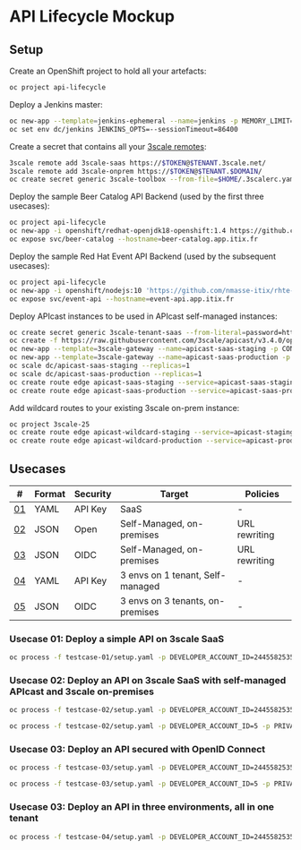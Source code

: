 # API Lifecycle Mockup

## Setup

Create an OpenShift project to hold all your artefacts:

```sh
oc project api-lifecycle
```

Deploy a Jenkins master:

```sh
oc new-app --template=jenkins-ephemeral --name=jenkins -p MEMORY_LIMIT=2Gi
oc set env dc/jenkins JENKINS_OPTS=--sessionTimeout=86400
```

Create a secret that contains all your [3scale remotes](https://github.com/3scale/3scale_toolbox/blob/master/docs/remotes.md):

```sh
3scale remote add 3scale-saas https://$TOKEN@$TENANT.3scale.net/
3scale remote add 3scale-onprem https://$TOKEN@$TENANT.$DOMAIN/
oc create secret generic 3scale-toolbox --from-file=$HOME/.3scalerc.yaml
```

Deploy the sample Beer Catalog API Backend (used by the first three usecases):

```sh
oc project api-lifecycle
oc new-app -i openshift/redhat-openjdk18-openshift:1.4 https://github.com/microcks/api-lifecycle.git --context-dir=/beer-catalog-demo/api-implementation --name=beer-catalog
oc expose svc/beer-catalog --hostname=beer-catalog.app.itix.fr
```

Deploy the sample Red Hat Event API Backend (used by the subsequent usecases):

```sh
oc project api-lifecycle
oc new-app -i openshift/nodejs:10 'https://github.com/nmasse-itix/rhte-api.git#085b015' --name=event-api
oc expose svc/event-api --hostname=event-api.app.itix.fr
```

Deploy APIcast instances to be used in APIcast self-managed instances:

```sh
oc create secret generic 3scale-tenant-saas --from-literal=password=https://$TOKEN@$TENANT-admin.3scale.net
oc create -f https://raw.githubusercontent.com/3scale/apicast/v3.4.0/openshift/apicast-template.yml
oc new-app --template=3scale-gateway --name=apicast-saas-staging -p CONFIGURATION_URL_SECRET=3scale-tenant-saas -p CONFIGURATION_CACHE=0 -p RESPONSE_CODES=true -p LOG_LEVEL=info -p CONFIGURATION_LOADER=lazy -p APICAST_NAME=apicast-saas-staging -p DEPLOYMENT_ENVIRONMENT=sandbox -p IMAGE_NAME=quay.io/3scale/apicast:v3.4.0
oc new-app --template=3scale-gateway --name=apicast-saas-production -p CONFIGURATION_URL_SECRET=3scale-tenant-saas -p CONFIGURATION_CACHE=60 -p RESPONSE_CODES=true -p LOG_LEVEL=info -p CONFIGURATION_LOADER=boot -p APICAST_NAME=apicast-saas-production -p DEPLOYMENT_ENVIRONMENT=production -p IMAGE_NAME=quay.io/3scale/apicast:v3.4.0
oc scale dc/apicast-saas-staging --replicas=1
oc scale dc/apicast-saas-production --replicas=1
oc create route edge apicast-saas-staging --service=apicast-saas-staging --hostname=wildcard.saas-staging.app.itix.fr --insecure-policy=Allow --wildcard-policy=Subdomain
oc create route edge apicast-saas-production --service=apicast-saas-production --hostname=wildcard.saas-production.app.itix.fr --insecure-policy=Allow --wildcard-policy=Subdomain
```

Add wildcard routes to your existing 3scale on-prem instance:

```sh
oc project 3scale-25
oc create route edge apicast-wildcard-staging --service=apicast-staging --hostname=wildcard.onprem-staging.app.itix.fr --insecure-policy=Allow --wildcard-policy=Subdomain
oc create route edge apicast-wildcard-production --service=apicast-production --hostname=wildcard.onprem-production.app.itix.fr --insecure-policy=Allow --wildcard-policy=Subdomain
```

## Usecases

| #                  | Format | Security | Target                           | Policies            |
|--------------------|--------|----------|----------------------------------|---------------------|
| [01](testcase-01/) | YAML   | API Key  | SaaS                             | -                   |
| [02](testcase-02/) | JSON   | Open     | Self-Managed, on-premises        | URL rewriting       |
| [03](testcase-03/) | JSON   | OIDC     | Self-Managed, on-premises        | URL rewriting       |
| [04](testcase-04/) | YAML   | API Key  | 3 envs on 1 tenant, Self-managed | -                   |
| [05](testcase-05/) | JSON   | OIDC     | 3 envs on 3 tenants, on-premises | -                   |

### Usecase 01: Deploy a simple API on 3scale SaaS

```sh
oc process -f testcase-01/setup.yaml -p DEVELOPER_ACCOUNT_ID=2445582535751 -p PRIVATE_BASE_URL=http://beer-catalog.app.itix.fr |oc create -f -
```

### Usecase 02: Deploy an API on 3scale SaaS with self-managed APIcast and 3scale on-premises

```sh
oc process -f testcase-02/setup.yaml -p DEVELOPER_ACCOUNT_ID=2445582535751 -p PRIVATE_BASE_URL=http://beer-catalog.app.itix.fr -p TARGET_INSTANCE=3scale-saas -p PUBLIC_STAGING_WILDCARD_DOMAIN=nmasse-redhat-staging.app.itix.fr -p PUBLIC_PRODUCTION_WILDCARD_DOMAIN=nmasse-redhat-production.app.itix.fr |oc create -f -
```

```sh
oc process -f testcase-02/setup.yaml -p DEVELOPER_ACCOUNT_ID=5 -p PRIVATE_BASE_URL=http://beer-catalog.app.itix.fr -p TARGET_INSTANCE=3scale-onprem -p PUBLIC_STAGING_WILDCARD_DOMAIN=onprem-staging.app.itix.fr -p PUBLIC_PRODUCTION_WILDCARD_DOMAIN=onprem-production.app.itix.fr -p DISABLE_TLS_VALIDATION=yes |oc create -f -
```

### Usecase 03: Deploy an API secured with OpenID Connect

```sh
oc process -f testcase-03/setup.yaml -p DEVELOPER_ACCOUNT_ID=2445582535751 -p PRIVATE_BASE_URL=http://beer-catalog.app.itix.fr -p TARGET_INSTANCE=3scale-saas -p PUBLIC_STAGING_WILDCARD_DOMAIN=nmasse-redhat-staging.app.itix.fr -p PUBLIC_PRODUCTION_WILDCARD_DOMAIN=nmasse-redhat-production.app.itix.fr -p OIDC_ISSUER_ENDPOINT=https://$CLIENT_ID:$CLIENT_SECRET@$SSO_HOSTNAME/auth/realms/$REALM |oc create -f -
```

```sh
oc process -f testcase-03/setup.yaml -p DEVELOPER_ACCOUNT_ID=5 -p PRIVATE_BASE_URL=http://beer-catalog.app.itix.fr -p TARGET_INSTANCE=3scale-onprem -p PUBLIC_STAGING_WILDCARD_DOMAIN=onprem-staging.app.itix.fr -p PUBLIC_PRODUCTION_WILDCARD_DOMAIN=onprem-production.app.itix.fr -p DISABLE_TLS_VALIDATION=yes  -p OIDC_ISSUER_ENDPOINT=https://$CLIENT_ID:$CLIENT_SECRET@$SSO_HOSTNAME/auth/realms/$REALM |oc create -f -
```

### Usecase 03: Deploy an API in three environments, all in one tenant

```sh
oc process -f testcase-04/setup.yaml -p DEVELOPER_ACCOUNT_ID=2445582535751 -p PRIVATE_BASE_URL=http://event-api.app.itix.fr -p PUBLIC_STAGING_WILDCARD_DOMAIN=nmasse-redhat-staging.app.itix.fr -p PUBLIC_PRODUCTION_WILDCARD_DOMAIN=nmasse-redhat-production.app.itix.fr |oc create -f -
```
